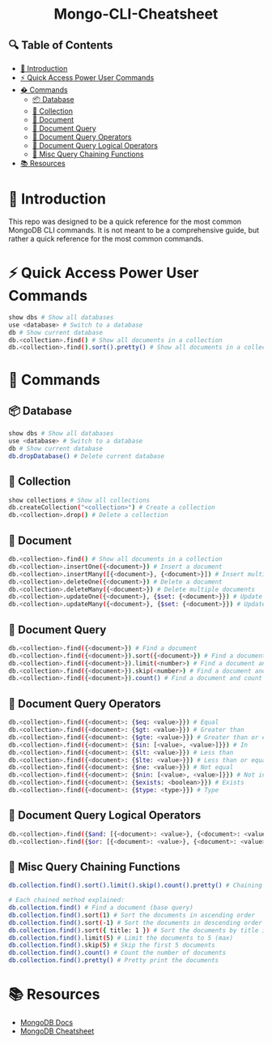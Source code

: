 <div align=center>
  <h1>Mongo-CLI-Cheatsheet</h1>
</div>

## 🔍 Table of Contents
- [💼 Introduction](#-introduction)
- [⚡ Quick Access Power User Commands](#-quick-access-power-user-commands)
- [� Commands](#-commands)
  - [📦 Database](#-database)
  - [📁 Collection](#-collection)
  - [📄 Document](#-document)
  - [📄 Document Query](#-document-query)
  - [📄 Document Query Operators](#-document-query-operators)
  - [📄 Document Query Logical Operators](#-document-query-logical-operators)
  - [🔄 Misc Query Chaining Functions](#-misc-query-chaining-functions)
- [📚 Resources](#-resources)

# 💼 Introduction
This repo was designed to be a quick reference for the most common MongoDB CLI commands. It is not meant to be a comprehensive guide, but rather a quick reference for the most common commands.

# ⚡ Quick Access Power User Commands
```bash
show dbs # Show all databases
use <database> # Switch to a database
db # Show current database
db.<collection>.find() # Show all documents in a collection
db.<collection>.find().sort().pretty() # Show all documents in a collection, sorted, and pretty printed
```

# 🚀 Commands
## 📦 Database
```bash
show dbs # Show all databases
use <database> # Switch to a database
db # Show current database
db.dropDatabase() # Delete current database
```

## 📁 Collection
```bash
show collections # Show all collections
db.createCollection("<collection>") # Create a collection
db.<collection>.drop() # Delete a collection
```

## 📄 Document
```bash
db.<collection>.find() # Show all documents in a collection
db.<collection>.insertOne({<document>}) # Insert a document
db.<collection>.insertMany([{<document>}, {<document>}]) # Insert multiple documents
db.<collection>.deleteOne({<document>}) # Delete a document
db.<collection>.deleteMany({<document>}) # Delete multiple documents
db.<collection>.updateOne({<document>}, {$set: {<document>}}) # Update a document
db.<collection>.updateMany({<document>}, {$set: {<document>}}) # Update multiple documents
```

## 📄 Document Query
```bash
db.<collection>.find({<document>}) # Find a document
db.<collection>.find({<document>}).sort({<document>}) # Find a document and sort
db.<collection>.find({<document>}).limit(<number>) # Find a document and limit
db.<collection>.find({<document>}).skip(<number>) # Find a document and skip
db.<collection>.find({<document>}).count() # Find a document and count
```

## 📄 Document Query Operators
```bash
db.<collection>.find({<document>: {$eq: <value>}}) # Equal
db.<collection>.find({<document>: {$gt: <value>}}) # Greater than
db.<collection>.find({<document>: {$gte: <value>}}) # Greater than or equal
db.<collection>.find({<document>: {$in: [<value>, <value>]}}) # In
db.<collection>.find({<document>: {$lt: <value>}}) # Less than
db.<collection>.find({<document>: {$lte: <value>}}) # Less than or equal
db.<collection>.find({<document>: {$ne: <value>}}) # Not equal
db.<collection>.find({<document>: {$nin: [<value>, <value>]}}) # Not in
db.<collection>.find({<document>: {$exists: <boolean>}}) # Exists
db.<collection>.find({<document>: {$type: <type>}}) # Type
```

## 📄 Document Query Logical Operators
```bash
db.<collection>.find({$and: [{<document>: <value>}, {<document>: <value>}]}) # And
db.<collection>.find({$or: [{<document>: <value>}, {<document>: <value>}]}) # Or
```

## 🔄 Misc Query Chaining Functions
```bash
db.collection.find().sort().limit().skip().count().pretty() # Chaining functions

# Each chained method explained:
db.collection.find() # Find a document (base query)
db.collection.find().sort(1) # Sort the documents in ascending order
db.collection.find().sort(-1) # Sort the documents in descending order
db.collection.find().sort({ title: 1 }) # Sort the documents by title in ascending order
db.collection.find().limit(5) # Limit the documents to 5 (max)
db.collection.find().skip(5) # Skip the first 5 documents
db.collection.find().count() # Count the number of documents
db.collection.find().pretty() # Pretty print the documents
```

# 📚 Resources
- [MongoDB Docs](https://docs.mongodb.com/manual/reference/mongo-shell/)
- [MongoDB Cheatsheet](https://gist.github.com/bradtraversy/f407d642bdc3b31681bc7e56d95485b6)
